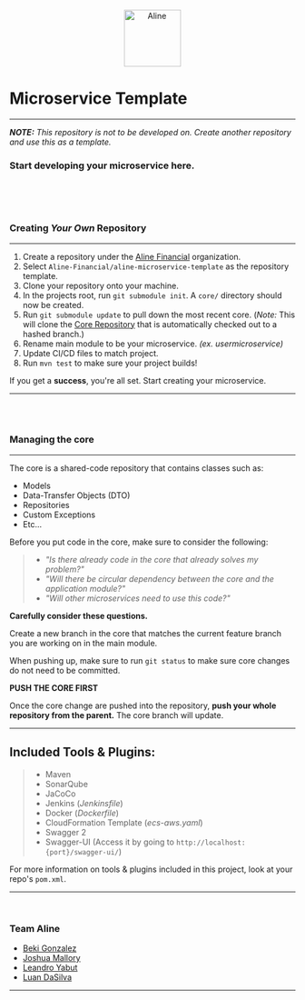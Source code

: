 
<div style="text-align: center; margin: 20px">
    <img src="https://avatars.githubusercontent.com/u/81389149?s=400&u=7fddbf624d3443e4da55f2a11879da78c80fdab7&v=4" alt="Aline" width="100"/>
</div>

Microservice Template
===
___
_**NOTE:** This repository is not to be developed on. Create another repository and use this as a template._

### Start developing your microservice here.
<br>
<br>
<br>


### Creating _Your Own_ Repository

___
1. Create a repository under the [Aline Financial](https://github.com/Aline-Financial) organization.
2. Select `Aline-Financial/aline-microservice-template` as the repository template.
3. Clone your repository onto your machine.
4. In the projects root, run `git submodule init`. A `core/` directory should now be created.
5. Run `git submodule update` to pull down the most recent core. (_Note:_ This will clone the [Core Repository](https://github.com/Aline-Financial/core) that is automatically checked out to a hashed branch.)
6. Rename main module to be your microservice. _(ex. usermicroservice)_
7. Update CI/CD files to match project.
8. Run `mvn test` to make sure your project builds!

If you get a **success**, you're all set. Start creating your microservice.

___

<br>
<br>

### Managing the core

___
The core is a shared-code repository that contains classes such as:
- Models
- Data-Transfer Objects (DTO)
- Repositories
- Custom Exceptions
- Etc...

Before you put code in the core, make sure to consider the following:
> - _"Is there already code in the core that already solves my problem?"_
> - _"Will there be circular dependency between the core and the application module?"_
> - _"Will other microservices need to use this code?"_

**Carefully consider these questions.**

Create a new branch in the core that matches the current feature branch you are working on in the main module.

When pushing up, make sure to run `git status` to make sure core changes do not need to be committed.


**PUSH THE CORE FIRST**

Once the core change are pushed into the repository, **push your whole repository from the parent.** The core branch will update.

___

## Included Tools & Plugins:

> - Maven
> - SonarQube
> - JaCoCo
> - Jenkins (_Jenkinsfile_)
> - Docker (_Dockerfile_)
> - CloudFormation Template (_ecs-aws.yaml_)
> - Swagger 2
> - Swagger-UI (Access it by going to `http://localhost:{port}/swagger-ui/`)

For more information on tools & plugins included in this project, look at your repo's `pom.xml`.

___

<br>

### Team Aline
- [Beki Gonzalez](https://github.com/beki01)
- [Joshua Mallory](https://github.com/Joshua-Mallory)
- [Leandro Yabut](https://github.com/leandroyabut)
- [Luan DaSilva](https://github.com/smooth-dasilva)

___
